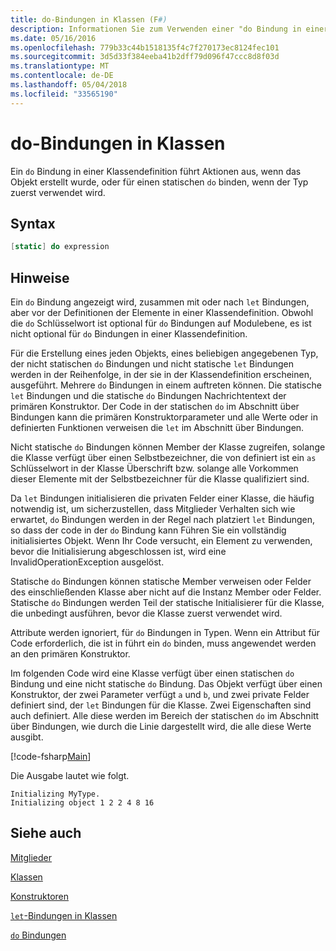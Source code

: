 ```yaml
---
title: do-Bindungen in Klassen (F#)
description: Informationen Sie zum Verwenden einer "do Bindung in einer Klassendefinition, Aktionen ausgeführt, wenn das Objekt erstellt wird oder wenn der Typ zuerst verwendet wird" f#.
ms.date: 05/16/2016
ms.openlocfilehash: 779b33c44b1518135f4c7f270173ec8124fec101
ms.sourcegitcommit: 3d5d33f384eeba41b2dff79d096f47ccc8d8f03d
ms.translationtype: MT
ms.contentlocale: de-DE
ms.lasthandoff: 05/04/2018
ms.locfileid: "33565190"
---
```

# <a name="do-bindings-in-classes"></a>do-Bindungen in Klassen

Ein `do` Bindung in einer Klassendefinition führt Aktionen aus, wenn das Objekt erstellt wurde, oder für einen statischen `do` binden, wenn der Typ zuerst verwendet wird.


## <a name="syntax"></a>Syntax

```fsharp
[static] do expression
```

## <a name="remarks"></a>Hinweise
Ein `do` Bindung angezeigt wird, zusammen mit oder nach `let` Bindungen, aber vor der Definitionen der Elemente in einer Klassendefinition. Obwohl die `do` Schlüsselwort ist optional für `do` Bindungen auf Modulebene, es ist nicht optional für `do` Bindungen in einer Klassendefinition.

Für die Erstellung eines jeden Objekts, eines beliebigen angegebenen Typ, der nicht statischen `do` Bindungen und nicht statische `let` Bindungen werden in der Reihenfolge, in der sie in der Klassendefinition erscheinen, ausgeführt. Mehrere `do` Bindungen in einem auftreten können. Die statische `let` Bindungen und die statische `do` Bindungen Nachrichtentext der primären Konstruktor. Der Code in der statischen `do` im Abschnitt über Bindungen kann die primären Konstruktorparameter und alle Werte oder in definierten Funktionen verweisen die `let` im Abschnitt über Bindungen.

Nicht statische `do` Bindungen können Member der Klasse zugreifen, solange die Klasse verfügt über einen Selbstbezeichner, die von definiert ist ein `as` Schlüsselwort in der Klasse Überschrift bzw. solange alle Vorkommen dieser Elemente mit der Selbstbezeichner für die Klasse qualifiziert sind.

Da `let` Bindungen initialisieren die privaten Felder einer Klasse, die häufig notwendig ist, um sicherzustellen, dass Mitglieder Verhalten sich wie erwartet, `do` Bindungen werden in der Regel nach platziert `let` Bindungen, so dass der code in der `do` Bindung kann Führen Sie ein vollständig initialisiertes Objekt. Wenn Ihr Code versucht, ein Element zu verwenden, bevor die Initialisierung abgeschlossen ist, wird eine InvalidOperationException ausgelöst.

Statische `do` Bindungen können statische Member verweisen oder Felder des einschließenden Klasse aber nicht auf die Instanz Member oder Felder. Statische `do` Bindungen werden Teil der statische Initialisierer für die Klasse, die unbedingt ausführen, bevor die Klasse zuerst verwendet wird.

Attribute werden ignoriert, für `do` Bindungen in Typen. Wenn ein Attribut für Code erforderlich, die ist in führt ein `do` binden, muss angewendet werden an den primären Konstruktor.

Im folgenden Code wird eine Klasse verfügt über einen statischen `do` Bindung und eine nicht statische `do` Bindung. Das Objekt verfügt über einen Konstruktor, der zwei Parameter verfügt `a` und `b`, und zwei private Felder definiert sind, der `let` Bindungen für die Klasse. Zwei Eigenschaften sind auch definiert. Alle diese werden im Bereich der statischen `do` im Abschnitt über Bindungen, wie durch die Linie dargestellt wird, die alle diese Werte ausgibt.

[!code-fsharp[Main](../../../../samples/snippets/fsharp/lang-ref-1/snippet3101.fs)]

Die Ausgabe lautet wie folgt.

```console
Initializing MyType.
Initializing object 1 2 2 4 8 16
```

## <a name="see-also"></a>Siehe auch
[Mitglieder](index.md)

[Klassen](../classes.md)

[Konstruktoren](constructors.md)

[`let`-Bindungen in Klassen](let-bindings-in-classes.md)

[`do` Bindungen](../functions/do-Bindings.md)
